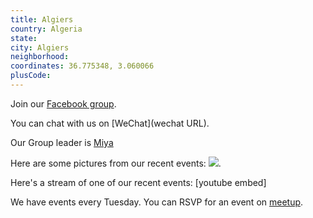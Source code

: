 ```yaml
---
title: Algiers
country: Algeria
state: 
city: Algiers
neighborhood: 
coordinates: 36.775348, 3.060066
plusCode:
---
```

Join our [Facebook group](https://www.facebook.com/groups/free.code.camp.Algiers).

You can chat with us on [WeChat](wechat URL).

Our Group leader is [Miya](freecodecamp.org/miya)

Here are some pictures from our recent events:
![](https://scontent-dft4-2.xx.fbcdn.net/v/t31.0-8/15774969_10211733302996023_7732784125041511450_o.jpg?oh=e5305dcbdcdc48ade17076e80b78a730&oe=59622192).

Here's a stream of one of our recent events:
[youtube embed]

We have events every Tuesday. You can RSVP for an event on [meetup](meetupurl).
